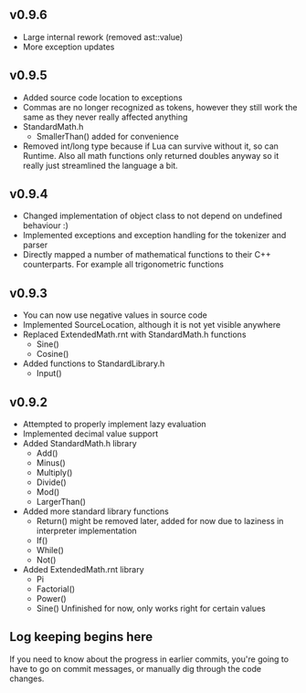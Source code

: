 ## v0.9.6

* Large internal rework (removed ast::value)
* More exception updates

## v0.9.5

* Added source code location to exceptions
* Commas are no longer recognized as tokens, however they still work the same as they never really affected anything
* StandardMath.h
	* SmallerThan() added for convenience
* Removed int/long type because if Lua can survive without it, so can Runtime. Also all math functions
only returned doubles anyway so it really just streamlined the language a bit.

## v0.9.4

* Changed implementation of object class to not depend on undefined behaviour :)
* Implemented exceptions and exception handling for the tokenizer and parser
* Directly mapped a number of mathematical functions to their C++ counterparts. For example all trigonometric functions

## v0.9.3

* You can now use negative values in source code
* Implemented SourceLocation, although it is not yet visible anywhere
* Replaced ExtendedMath.rnt with StandardMath.h functions
	* Sine()
	* Cosine()
* Added functions to StandardLibrary.h
	* Input()

## v0.9.2

* Attempted to properly implement lazy evaluation
* Implemented decimal value support
* Added StandardMath.h library
	* Add()
	* Minus()
	* Multiply()
	* Divide()
	* Mod()
	* LargerThan()
* Added more standard library functions
	* Return() might be removed later, added for now due to laziness in interpreter implementation
	* If()
	* While()
	* Not()
* Added ExtendedMath.rnt library
	* Pi
	* Factorial()
	* Power()
	* Sine() Unfinished for now, only works right for certain values

## Log keeping begins here

If you need to know about the progress in earlier commits, you're going to have to go on commit messages, or manually dig through the code changes.